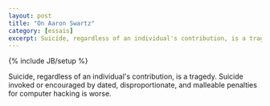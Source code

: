 ```yaml
---
layout: post
title: "On Aaron Swartz"
category: [essais]
excerpt: Suicide, regardless of an individual's contribution, is a tragedy.
---
```

{% include JB/setup %}

Suicide, regardless of an individual's contribution, is a tragedy. Suicide invoked or encouraged by dated, disproportionate, and malleable penalties for computer hacking is worse.
